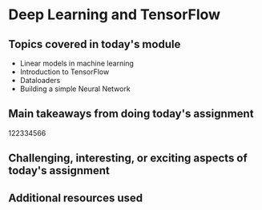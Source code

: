 # Deep Learning and TensorFlow

## Topics covered in today's module
* Linear models in machine learning
* Introduction to TensorFlow
* Dataloaders
* Building a simple Neural Network

## Main takeaways from doing today's assignment
122334566

## Challenging, interesting, or exciting aspects of today's assignment
<To be filled>

## Additional resources used 
<To be filled>
